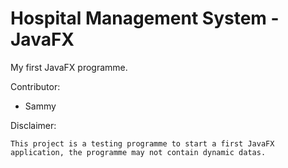 # Hospital Management System - JavaFX
My first JavaFX programme.

Contributor:
- Sammy

Disclaimer:
```
This project is a testing programme to start a first JavaFX application, the programme may not contain dynamic datas.
```
